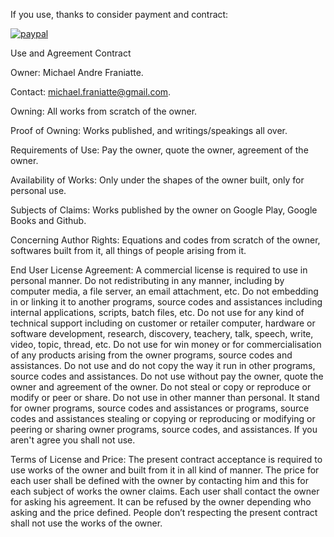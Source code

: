 If you use, thanks to consider payment and contract:

[![paypal](https://www.paypalobjects.com/en_US/FR/i/btn/btn_donateCC_LG.gif)](https://www.paypal.com/cgi-bin/webscr?cmd=_s-xclick&hosted_button_id=S63KZ9HQBTMJE)

Use and Agreement Contract

Owner: Michael Andre Franiatte.

Contact: michael.franiatte@gmail.com.

Owning: All works from scratch of the owner.

Proof of Owning: Works published, and writings/speakings all over.

Requirements of Use: Pay the owner, quote the owner, agreement of the owner.

Availability of Works: Only under the shapes of the owner built, only for personal use.

Subjects of Claims: Works published by the owner on Google Play, Google Books and Github.

Concerning Author Rights: Equations and codes from scratch of the owner, softwares built from it, all things of people arising from it.

End User License Agreement: A commercial license is required to use in personal manner. Do not redistributing in any manner, including by computer media, a file server, an email attachment, etc. Do not embedding in or linking it to another programs, source codes and assistances including internal applications, scripts, batch files, etc. Do not use for any kind of technical support including on customer or retailer computer, hardware or software development, research, discovery, teachery, talk, speech, write, video, topic, thread, etc. Do not use for win money or for commercialisation of any products arising from the owner programs, source codes and assistances. Do not use and do not copy the way it run in other programs, source codes and assistances. Do not use without pay the owner, quote the owner and agreement of the owner. Do not steal or copy or reproduce or modify or peer or share. Do not use in other manner than personal. It stand for owner programs, source codes and assistances or programs, source codes and assistances stealing or copying or reproducing or modifying or peering or sharing owner programs, source codes, and assistances. If you aren't agree you shall not use.

Terms of License and Price: The present contract acceptance is required to use works of the owner and built from it in all kind of manner. The price for each user shall be defined with the owner by contacting him and this for each subject of works the owner claims. Each user shall contact the owner for asking his agreement. It can be refused by the owner depending who asking and the price defined. People don’t respecting the present contract shall not use the works of the owner.
